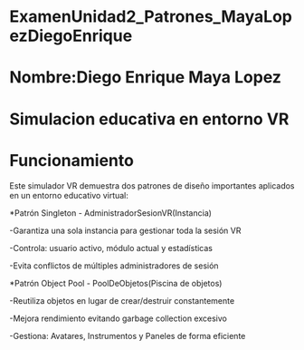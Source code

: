 # ExamenUnidad2_Patrones_MayaLopezDiegoEnrique
# Nombre:Diego Enrique Maya Lopez
# Simulacion educativa en entorno VR
# Funcionamiento

Este simulador VR demuestra dos patrones de diseño importantes aplicados en un entorno educativo virtual:

*Patrón Singleton - AdministradorSesionVR(Instancia)

-Garantiza una sola instancia para gestionar toda la sesión VR

-Controla: usuario activo, módulo actual y estadísticas

-Evita conflictos de múltiples administradores de sesión

*Patrón Object Pool - PoolDeObjetos(Piscina de objetos)

-Reutiliza objetos en lugar de crear/destruir constantemente

-Mejora rendimiento evitando garbage collection excesivo

-Gestiona: Avatares, Instrumentos y Paneles de forma eficiente
